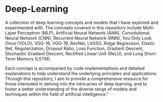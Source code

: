 # Deep-Learning
A collection of deep learning concepts and models that I have explored and experimented with. The concepts covered in this repository include Multi-Layer Perceptron (MLP), Artificial Neural Network (ANN), Convolutional Neural Network (CNN), Recurrent Neural Network (RNN), You Only Look Once (YOLO), VGG-16, VGG-19, ResNet, LASSO, Ridge Regression, Elastic Net, Regularization, Dropout Ratio, Loss Function, Gradient Descent, Stochastic Gradient Descent, Rectified Linear Unit (ReLU), and Long Short-Term Memory (LSTM).

Each concept is accompanied by code implementations and detailed explanations to help understand the underlying principles and applications. Through this repository, I aim to provide a comprehensive resource for those interested in delving into the intricacies of deep learning, and to foster a better understanding of the diverse range of models and techniques within the field of artificial intelligence."
